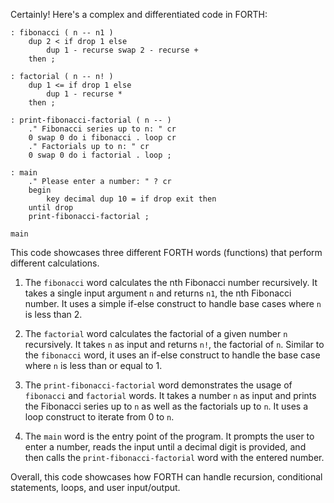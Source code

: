 Certainly! Here's a complex and differentiated code in FORTH:

```forth
: fibonacci ( n -- n1 )
    dup 2 < if drop 1 else
        dup 1 - recurse swap 2 - recurse +
    then ;

: factorial ( n -- n! )
    dup 1 <= if drop 1 else
        dup 1 - recurse *
    then ;

: print-fibonacci-factorial ( n -- )
    ." Fibonacci series up to n: " cr
    0 swap 0 do i fibonacci . loop cr
    ." Factorials up to n: " cr
    0 swap 0 do i factorial . loop ;

: main
    ." Please enter a number: " ? cr
    begin
        key decimal dup 10 = if drop exit then
    until drop
    print-fibonacci-factorial ;

main
```

This code showcases three different FORTH words (functions) that perform different calculations.

1. The `fibonacci` word calculates the nth Fibonacci number recursively. It takes a single input argument `n` and returns `n1`, the nth Fibonacci number. It uses a simple if-else construct to handle base cases where `n` is less than 2.

2. The `factorial` word calculates the factorial of a given number `n` recursively. It takes `n` as input and returns `n!`, the factorial of `n`. Similar to the `fibonacci` word, it uses an if-else construct to handle the base case where `n` is less than or equal to 1.

3. The `print-fibonacci-factorial` word demonstrates the usage of `fibonacci` and `factorial` words. It takes a number `n` as input and prints the Fibonacci series up to `n` as well as the factorials up to `n`. It uses a loop construct to iterate from 0 to `n`.

4. The `main` word is the entry point of the program. It prompts the user to enter a number, reads the input until a decimal digit is provided, and then calls the `print-fibonacci-factorial` word with the entered number.

Overall, this code showcases how FORTH can handle recursion, conditional statements, loops, and user input/output.